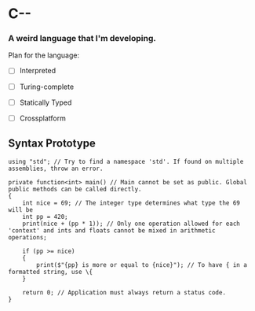 ﻿# C--
### A weird language that I'm developing.

Plan for the language:
- [ ] Interpreted
- [ ] Turing-complete
- [ ] Statically Typed
- [ ] Crossplatform


## Syntax Prototype
```
using "std"; // Try to find a namespace 'std'. If found on multiple assemblies, throw an error.

private function<int> main() // Main cannot be set as public. Global public methods can be called directly.
{
	int nice = 69; // The integer type determines what type the 69 will be
	int pp = 420;
	print(nice + (pp * 1)); // Only one operation allowed for each 'context' and ints and floats cannot be mixed in arithmetic operations;

	if (pp >= nice)
	{
		print($"{pp} is more or equal to {nice}"); // To have { in a formatted string, use \{
	}

	return 0; // Application must always return a status code.
}
```
